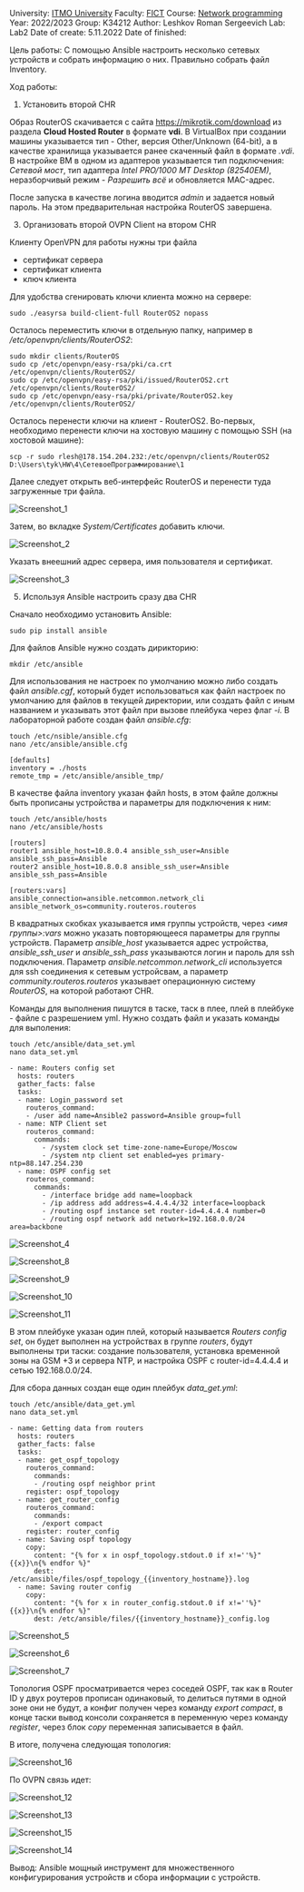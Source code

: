 University: [ITMO University](https://itmo.ru/ru/)
Faculty: [FICT](https://fict.itmo.ru)
Course: [Network programming](https://github.com/itmo-ict-faculty/network-programming)
Year: 2022/2023
Group: K34212
Author: Leshkov Roman Sergeevich
Lab: Lab2
Date of create: 5.11.2022
Date of finished: 

Цель работы: С помощью Ansible настроить несколько сетевых устройств и собрать информацию о них. Правильно собрать файл Inventory.

Ход работы:
1. Установить второй CHR 

Образ RouterOS скачивается с сайта https://mikrotik.com/download из раздела **Cloud Hosted Router** в формате **vdi**. В VirtualBox при создании машины указывается тип - Other, версия Other/Unknown (64-bit), а в качестве хранилища указывается ранее скаченный файл в формате *.vdi*. В настройке ВМ в одном из адаптеров указывается тип подключения: *Сетевой мост*, тип адаптера *Intel PRO/1000 MT Desktop (82540EM)*, неразборчивый режим - *Разрешить всё* и обновляется MAC-адрес.
  
 После запуска в качестве логина вводится *admin* и задается новый пароль. На этом предварительная настройка RouterOS завершена.

3. Организовать второй OVPN Client на втором CHR

Клиенту OpenVPN для работы нужны три файла 
- сертификат сервера
- сертификат клиента
- ключ клиента

Для удобства сгенировать ключи клиента можно на сервере:

    sudo ./easyrsa build-client-full RouterOS2 nopass

Осталось переместить ключи в отдельную папку, например в */etc/openvpn/clients/RouterOS2*:

    sudo mkdir clients/RouterOS
    sudo cp /etc/openvpn/easy-rsa/pki/ca.crt /etc/openvpn/clients/RouterOS2/
    sudo cp /etc/openvpn/easy-rsa/pki/issued/RouterOS2.crt /etc/openvpn/clients/RouterOS2/
    sudo cp /etc/openvpn/easy-rsa/pki/private/RouterOS2.key /etc/openvpn/clients/RouterOS2/
    
Осталось перенести ключи на клиент - RouterOS2. Во-первых, необходимо перенести ключи на хостовую машину с помощью SSH (на хостовой машине): 

    scp -r sudo rlesh@178.154.204.232:/etc/openvpn/clients/RouterOS2 D:\Users\tyk\HW\4\СетевоеПрограммирование\1

Далее следует открыть веб-интерфейс RouterOS и перенести туда загруженные три файла.

![Screenshot_1](https://user-images.githubusercontent.com/92050519/200081173-1e3db164-b72f-448a-94c5-da2759073a3d.jpg)

Затем, во вкладке *System/Certificates* добавить ключи. 

![Screenshot_2](https://user-images.githubusercontent.com/92050519/200081217-1807c931-c925-43a8-b834-cf6db94de72b.jpg)

Указать внеешний адрес сервера, имя пользователя и сертификат.

![Screenshot_3](https://user-images.githubusercontent.com/92050519/200081255-c5d3d527-e0b3-403b-badc-8c85579a53c4.jpg)

5. Используя Ansible настроить сразу два CHR

Сначало необходимо установить Ansible:

    sudo pip install ansible
    
Для файлов Ansible нужно создать дирикторию:

    mkdir /etc/ansible
    
Для использования не настроек по умолчанию можно либо создать файл *ansible.cgf*, который будет использоваться как файл настроек по умолчанию для файлов в текущей директории, или создать файл с иным названием и указывать этот файл при вызове плейбука через флаг *-i*. В лабораторной работе создан файл *ansible.cfg*:
    
    touch /etc/nsible/ansible.cfg
    nano /etc/ansible/ansible.cfg
    
    [defaults]
    inventory = ./hosts
    remote_tmp = /etc/ansible/ansible_tmp/
    
В качестве файла inventory указан файл hosts, в этом файле должны быть прописаны устройства и параметры для подключения к ним:

    touch /etc/ansible/hosts
    nano /etc/ansible/hosts
    
    [routers]
    router1 ansible_host=10.8.0.4 ansible_ssh_user=Ansible ansible_ssh_pass=Ansible
    router2 ansible_host=10.8.0.8 ansible_ssh_user=Ansible ansible_ssh_pass=Ansible
    
    [routers:vars]
    ansible_connection=ansible.netcommon.network_cli
    ansible_network_os=community.routeros.routeros
    
В квадратных скобках указывается имя группы устройств, через *<имя группы>:vars* можно указать повторяющееся параметры для группы устройств. Параметр *ansible_host* указывается адрес устройства, *ansible_ssh_user* и *ansible_ssh_pass* указываются логин и пароль для ssh подключения. Параметр *ansible.netcommon.network_cli* используется для ssh соединения к сетевым устройсвам, а параметр *community.routeros.routeros* указывает операционную систему *RouterOS*, на которой работают CHR.

Команды для выполнения пишутся в таске, таск в плее, плей в плейбуке - файле с разрешением yml. Нужно создать файл и указать команды для выполения:
    
    touch /etc/ansible/data_set.yml
    nano data_set.yml
    
    - name: Routers config set
      hosts: routers
      gather_facts: false
      tasks:
      - name: Login_password set
        routeros_command:
        - /user add name=Ansible2 password=Ansible group=full
      - name: NTP Client set
        routeros_command:
          commands:
            - /system clock set time-zone-name=Europe/Moscow
            - /system ntp client set enabled=yes primary-ntp=88.147.254.230
      - name: OSPF config set
        routeros_command:
          commands:
            - /interface bridge add name=loopback
            - /ip address add address=4.4.4.4/32 interface=loopback
            - /routing ospf instance set router-id=4.4.4.4 number=0
            - /routing ospf network add network=192.168.0.0/24 area=backbone
            
![Screenshot_4](https://user-images.githubusercontent.com/92050519/200091796-67e7caa4-5a46-4254-8a5e-1db804e11571.jpg)

![Screenshot_8](https://user-images.githubusercontent.com/92050519/200091744-c0ffa075-0c6a-4118-b339-ea393fa3492f.jpg)

![Screenshot_9](https://user-images.githubusercontent.com/92050519/200091746-148cfda6-2e83-4a8e-92b9-25fc001ad27b.jpg)

![Screenshot_10](https://user-images.githubusercontent.com/92050519/200091748-389b65ba-6b3b-4d83-8c26-a7a3baa758d0.jpg)

![Screenshot_11](https://user-images.githubusercontent.com/92050519/200091753-ba8304fa-7a19-4cd1-a29a-11081eeb4bf9.jpg)

В этом плейбуке указан один плей, который называется *Routers config set*, он будет выполнен на устройствах в группе *routers*, будут выполнены три таски: создание пользователя, установка временной зоны на GSM +3 и сервера NTP, и настройка OSPF с router-id=4.4.4.4 и сетью 192.168.0.0/24.

Для сбора данных создан еще один плейбук *data_get.yml*:

    touch /etc/ansible/data_get.yml
    nano data_set.yml
    
    - name: Getting data from routers
      hosts: routers
      gather_facts: false
      tasks:
      - name: get_ospf_topology
        routeros_command:
          commands:
          - /routing ospf neighbor print
        register: ospf_topology
      - name: get_router_config
        routeros_command:
          commands:
          - /export compact
        register: router_config
      - name: Saving ospf topology
        copy:
          content: "{% for x in ospf_topology.stdout.0 if x!=''%}"{{x}}\n{% endfor %}"
          dest: /etc/ansible/files/ospf_topology_{{inventory_hostname}}.log
      - name: Saving router config
        copy:
          content: "{% for x in router_config.stdout.0 if x!=''%}"{{x}}\n{% endfor %}"
          dest: /etc/ansible/files/{{inventory_hostname}}_config.log

![Screenshot_5](https://user-images.githubusercontent.com/92050519/200091810-4025841a-cab3-462f-9b76-1a342c9d4a7f.jpg)

![Screenshot_6](https://user-images.githubusercontent.com/92050519/200095839-29605d9b-5603-4504-bb26-7d399e900230.jpg)

![Screenshot_7](https://user-images.githubusercontent.com/92050519/200095843-4c9028b2-f4df-4138-8948-a35caf5a1005.jpg)

Топология OSPF просматривается через соседей OSPF, так как в Router ID у двух роутеров прописан одинаковый, то делиться путями в одной зоне они не будут, а конфиг получен через команду *export compact*, в конце таски вывод консоли сохраняется в переменную через команду *register*, через блок *copy* переменная записывается в файл.

В итоге, получена следующая топология:

![Screenshot_16](https://user-images.githubusercontent.com/92050519/200093904-d27fd169-0baa-4a4a-b307-4a78e1e852c4.jpg)

По OVPN связь идет:

![Screenshot_12](https://user-images.githubusercontent.com/92050519/200093929-7c505726-090c-42f0-80c2-aabff75a70a7.jpg)

![Screenshot_13](https://user-images.githubusercontent.com/92050519/200093960-7291f11e-70c2-4b32-9bf7-0fd2fcb4f3c3.jpg)

![Screenshot_15](https://user-images.githubusercontent.com/92050519/200093966-0b0adb58-775a-484c-87a7-bbf7e699eed0.jpg)

![Screenshot_14](https://user-images.githubusercontent.com/92050519/200093959-4b58c4cf-a6b6-42eb-920c-c47adec3bb58.jpg)

Вывод: Ansible мощный инструмент для множественного конфигурирования устройств и сбора информации с устройств.
